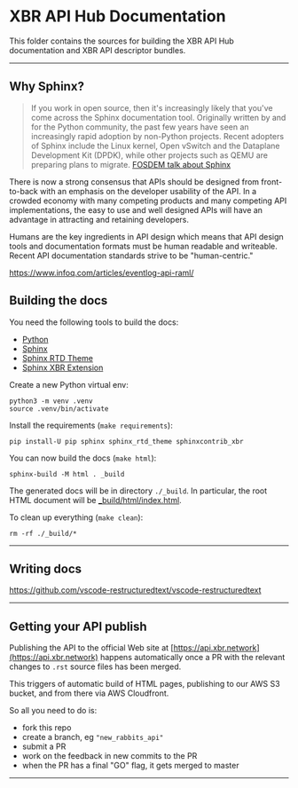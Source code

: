 # XBR API Hub Documentation

This folder contains the sources for building the XBR API Hub documentation and XBR API descriptor bundles.

---


## Why Sphinx?

> If you work in open source, then it's increasingly likely that you've come across the Sphinx documentation tool. Originally written by and for the Python community, the past few years have seen an increasingly rapid adoption by non-Python projects. Recent adopters of Sphinx include the Linux kernel, Open vSwitch and the Dataplane Development Kit (DPDK), while other projects such as QEMU are preparing plans to migrate.
[FOSDEM talk about Sphinx](https://fosdem.org/2018/schedule/event/automating_documentation_with_sphinx_extensions/)


There is now a strong consensus that APIs should be designed from front-to-back with an emphasis on the developer usability of the API. In a crowded economy with many competing products and many competing API implementations, the easy to use and well designed APIs will have an advantage in attracting and retaining developers.

Humans are the key ingredients in API design which means that API design tools and documentation formats must be human readable and writeable. Recent API documentation standards strive to be "human-centric."

https://www.infoq.com/articles/eventlog-api-raml/


## Building the docs

You need the following tools to build the docs:

* [Python](https://python.org)
* [Sphinx](https://pypi.python.org/pypi/Sphinx)
* [Sphinx RTD Theme](https://pypi.python.org/pypi/sphinx_rtd_theme)
* [Sphinx XBR Extension](https://pypi.python.org/pypi/sphinxcontrib_xbr)

Create a new Python virtual env:

```console
python3 -m venv .venv
source .venv/bin/activate
```

Install the requirements (`make requirements`):

```console
pip install-U pip sphinx sphinx_rtd_theme sphinxcontrib_xbr
```

You can now build the docs (`make html`):

```console
sphinx-build -M html . _build
```

The generated docs will be in directory `./_build`. In particular, the root HTML document will be [_build/html/index.html](_build/html/index.html).

To clean up everything (`make clean`):

```console
rm -rf ./_build/*
```

---


## Writing docs

https://github.com/vscode-restructuredtext/vscode-restructuredtext

---


## Getting your API publish

Publishing the API to the official Web site at [https://api.xbr.network](https://api.xbr.network) happens automatically once a PR with the relevant changes to `.rst` source files has been merged.

This triggers of automatic build of HTML pages, publishing to our AWS S3 bucket, and from there via AWS Cloudfront.

So all you need to do is:

* fork this repo
* create a branch, eg `"new_rabbits_api"`
* submit a PR
* work on the feedback in new commits to the PR
* when the PR has a final "GO" flag, it gets merged to master

---

